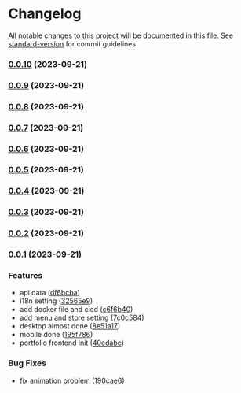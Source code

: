 # Changelog

All notable changes to this project will be documented in this file. See [standard-version](https://github.com/conventional-changelog/standard-version) for commit guidelines.

### [0.0.10](https://github.com/tommy88520/portfolio-frontend/compare/v0.0.9...v0.0.10) (2023-09-21)

### [0.0.9](https://github.com/tommy88520/portfolio-frontend/compare/v0.0.8...v0.0.9) (2023-09-21)

### [0.0.8](https://github.com/tommy88520/portfolio-frontend/compare/v0.0.7...v0.0.8) (2023-09-21)

### [0.0.7](https://github.com/tommy88520/portfolio-frontend/compare/v0.0.6...v0.0.7) (2023-09-21)

### [0.0.6](https://github.com/tommy88520/portfolio-frontend/compare/v0.0.5...v0.0.6) (2023-09-21)

### [0.0.5](https://github.com/tommy88520/portfolio-frontend/compare/v0.0.4...v0.0.5) (2023-09-21)

### [0.0.4](https://github.com/tommy88520/portfolio-frontend/compare/v0.0.3...v0.0.4) (2023-09-21)

### [0.0.3](https://github.com/tommy88520/portfolio-frontend/compare/v0.0.2...v0.0.3) (2023-09-21)

### [0.0.2](https://github.com/tommy88520/portfolio-frontend/compare/v0.0.1...v0.0.2) (2023-09-21)

### 0.0.1 (2023-09-21)


### Features

*  api data ([df6bcba](https://github.com/tommy88520/portfolio-frontend/commit/df6bcbaa341b381041f7a598597c7038a92dbf27))
*  i18n setting ([32565e9](https://github.com/tommy88520/portfolio-frontend/commit/32565e922312fd0dd20534e9ba5992d9741a8869))
* add docker file and cicd ([c6f6b40](https://github.com/tommy88520/portfolio-frontend/commit/c6f6b40042ce7a3e207310a2dbaf540d83af37e6))
* add menu and store setting ([7c0c584](https://github.com/tommy88520/portfolio-frontend/commit/7c0c5843bedbd720130bec553d736942a0710d67))
* desktop almost done ([8e51a17](https://github.com/tommy88520/portfolio-frontend/commit/8e51a173b3768349da6877893bdc18d659e3f380))
* mobile done ([195f786](https://github.com/tommy88520/portfolio-frontend/commit/195f7863e7f2c8cdb6d0444491a655854ba803f7))
* portfolio frontend init ([40edabc](https://github.com/tommy88520/portfolio-frontend/commit/40edabce4297740fe5a551c0b8c86f1b0db89ff7))


### Bug Fixes

* fix animation problem ([190cae6](https://github.com/tommy88520/portfolio-frontend/commit/190cae6e509a5b01b3305bbca5bc20a21f744c7f))
